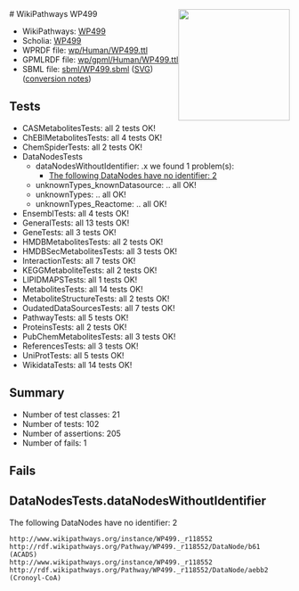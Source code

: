 <img style="float: right; width: 200px" src="../logo.png" />
# WikiPathways WP499

* WikiPathways: [WP499](https://identifiers.org/wikipathways:WP499)
* Scholia: [WP499](https://scholia.toolforge.org/wikipathways/WP499)
* WPRDF file: [wp/Human/WP499.ttl](../wp/Human/WP499.ttl)
* GPMLRDF file: [wp/gpml/Human/WP499.ttl](../wp/gpml/Human/WP499.ttl)
* SBML file: [sbml/WP499.sbml](../sbml/WP499.sbml) ([SVG](../sbml/WP499.svg)) ([conversion notes](../sbml/WP499.txt))

## Tests
* CASMetabolitesTests: all 2 tests OK!
* ChEBIMetabolitesTests: all 4 tests OK!
* ChemSpiderTests: all 2 tests OK!
* DataNodesTests
    * dataNodesWithoutIdentifier: .x we found 1 problem(s):
        * [The following DataNodes have no identifier: 2](#d2d32fa1)
    * unknownTypes_knownDatasource: .. all OK!
    * unknownTypes: .. all OK!
    * unknownTypes_Reactome: .. all OK!
* EnsemblTests: all 4 tests OK!
* GeneralTests: all 13 tests OK!
* GeneTests: all 3 tests OK!
* HMDBMetabolitesTests: all 2 tests OK!
* HMDBSecMetabolitesTests: all 3 tests OK!
* InteractionTests: all 7 tests OK!
* KEGGMetaboliteTests: all 2 tests OK!
* LIPIDMAPSTests: all 1 tests OK!
* MetabolitesTests: all 14 tests OK!
* MetaboliteStructureTests: all 2 tests OK!
* OudatedDataSourcesTests: all 7 tests OK!
* PathwayTests: all 5 tests OK!
* ProteinsTests: all 2 tests OK!
* PubChemMetabolitesTests: all 3 tests OK!
* ReferencesTests: all 3 tests OK!
* UniProtTests: all 5 tests OK!
* WikidataTests: all 14 tests OK!


## Summary

* Number of test classes: 21
* Number of tests: 102
* Number of assertions: 205
* Number of fails: 1

## Fails

<a name="d2d32fa1" />

## DataNodesTests.dataNodesWithoutIdentifier

The following DataNodes have no identifier: 2
```
http://www.wikipathways.org/instance/WP499._r118552 http://rdf.wikipathways.org/Pathway/WP499._r118552/DataNode/b61 (ACADS)
http://www.wikipathways.org/instance/WP499._r118552 http://rdf.wikipathways.org/Pathway/WP499._r118552/DataNode/aebb2 (Cronoyl-CoA)
```

